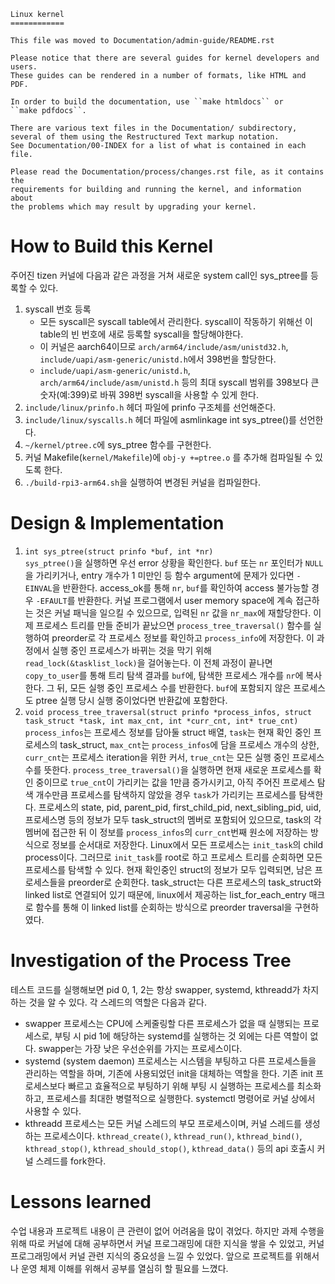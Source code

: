 ```
Linux kernel
============

This file was moved to Documentation/admin-guide/README.rst

Please notice that there are several guides for kernel developers and users.
These guides can be rendered in a number of formats, like HTML and PDF.

In order to build the documentation, use ``make htmldocs`` or
``make pdfdocs``.

There are various text files in the Documentation/ subdirectory,
several of them using the Restructured Text markup notation.
See Documentation/00-INDEX for a list of what is contained in each file.

Please read the Documentation/process/changes.rst file, as it contains the
requirements for building and running the kernel, and information about
the problems which may result by upgrading your kernel.
```

# How to Build this Kernel
주어진 tizen 커널에 다음과 같은 과정을 거쳐 새로운 system call인 sys_ptree를 등록할 수 있다. 
1. syscall 번호 등록
    - 모든 syscall은 syscall table에서 관리한다. syscall이 작동하기 위해선 이 table의 빈 번호에 새로 등록할 syscall을 할당해야한다.
    - 이 커널은 aarch64이므로 `arch/arm64/include/asm/unistd32.h`, `include/uapi/asm-generic/unistd.h`에서 398번을 할당한다. 
    - `include/uapi/asm-generic/unistd.h`, `arch/arm64/include/asm/unistd.h` 등의 최대 syscall 범위를 398보다 큰 숫자(예:399)로 바꿔 398번 syscall을 사용할 수 있게 한다.
2. `include/linux/prinfo.h` 헤더 파일에 prinfo 구조체를 선언해준다.
3. `include/linux/syscalls.h` 헤더 파일에 asmlinkage int sys_ptree()를 선언한다.
4. `~/kernel/ptree.c`에 sys_ptree 함수를 구현한다.
5. 커널 Makefile(`kernel/Makefile`)에 `obj-y +=ptree.o` 를 추가해 컴파일될 수 있도록 한다.
6. `./build-rpi3-arm64.sh`을 실행하여 변경된 커널을 컴파일한다.
# Design & Implementation
1. `int sys_ptree(struct prinfo *buf, int *nr)`  
`sys_ptree()`을 실행하면 우선 error 상황을 확인한다. `buf` 또는 `nr` 포인터가 `NULL`을 가리키거나, entry 개수가 1 미만인 등 함수 argument에 문제가 있다면 `-EINVAL`을 반환한다. access_ok를 통해 `nr`, `buf`를 확인하여 access 불가능할 경우 `-EFAULT`를 반환한다.
커널 프로그램에서 user memory space에 계속 접근하는 것은 커널 패닉을 일으킬 수 있으므로, 입력된 `nr` 값을 `nr_max`에 재할당한다. 이제 프로세스 트리를 만들 준비가 끝났으면 `process_tree_traversal()` 함수를 실행하여 preorder로 각 프로세스 정보를 확인하고 `process_info`에 저장한다. 이 과정에서 실행 중인 프로세스가 바뀌는 것을 막기 위해 `read_lock(&tasklist_lock)`을 걸어놓는다. 이 전체 과정이 끝나면 `copy_to_user`를 통해 트리 탐색 결과를 `buf`에, 탐색한 프로세스 개수를 `nr`에 복사한다. 그 뒤, 모든 실행 중인 프로세스 수를 반환한다. `buf`에 포함되지 않은 프로세스도 ptree 실행 당시 실행 중이었다면 반환값에 포함한다.
2. `void process_tree_traversal(struct prinfo *process_infos, struct task_struct *task, int max_cnt, int *curr_cnt, int* true_cnt)`  
`process_infos`는 프로세스 정보를 담아둘 struct 배열, `task`는 현재 확인 중인 프로세스의 task_struct, `max_cnt`는 `process_infos`에 담을 프로세스 개수의 상한, `curr_cnt`는 프로세스 iteration을 위한 커서, `true_cnt`는 모든 실행 중인 프로세스 수를 뜻한다.
`process_tree_traversal()`을 실행하면 현재 새로운 프로세스를 확인 중이므로 `true_cnt`이 가리키는 값을 1만큼 증가시키고, 아직 주어진 프로세스 탐색 개수만큼 프로세스를 탐색하지 않았을 경우 `task`가 가리키는 프로세스를 탐색한다. 프로세스의 state, pid, parent_pid, first_child_pid, next_sibling_pid, uid, 프로세스명 등의 정보가 모두 task_struct의 멤버로 포함되어 있으므로, task의 각 멤버에 접근한 뒤 이 정보를 `process_infos`의 `curr_cnt`번째 원소에 저장하는 방식으로 정보를 순서대로 저장한다. 
Linux에서 모든 프로세스는 `init_task`의 child process이다. 그러므로 `init_task`를 root로 하고 프로세스 트리를 순회하면 모든 프로세스를 탐색할 수 있다. 현재 확인중인 struct의 정보가 모두 입력되면, 남은 프로세스들을 preorder로 순회한다. task_struct는 다른 프로세스의 task_struct와 linked list로 연결되어 있기 때문에, linux에서 제공하는 list_for_each_entry 매크로 함수를 통해 이 linked list를 순회하는 방식으로 preorder traversal을 구현하였다.
# Investigation of the Process Tree
테스트 코드를 실행해보면 pid 0, 1, 2는 항상 swapper, systemd, kthreadd가 차지하는 것을 알 수 있다. 각 스레드의 역할은 다음과 같다.
- swapper 프로세스는 CPU에 스케줄링할 다른 프로세스가 없을 때 실행되는 프로세스로, 부팅 시 pid 1에 해당하는 systemd를 실행하는 것 외에는 다른 역할이 없다. swapper는 가장 낮은 우선순위를 가지는 프로세스이다. 
- systemd (system daemon) 프로세스는 시스템을 부팅하고 다른 프로세스들을 관리하는 역할을 하며, 기존에 사용되었던 init을 대체하는 역할을 한다. 기존 init 프로세스보다 빠르고 효율적으로 부팅하기 위해 부팅 시 실행하는 프로세스를 최소화하고, 프로세스를 최대한 병렬적으로 실행한다. systemctl 명령어로 커널 상에서 사용할 수 있다. 
- kthreadd 프로세스는 모든 커널 스레드의 부모 프로세스이며, 커널 스레드를 생성하는 프로세스이다. `kthread_create()`, `kthread_run()`, `kthread_bind()`, `kthread_stop()`, `kthread_should_stop()`, `kthread_data()` 등의 api 호출시 커널 스레드를 fork한다.

# Lessons learned
수업 내용과 프로젝트 내용이 큰 관련이 없어 어려움을 많이 겪었다. 하지만 과제 수행을 위해 따로 커널에 대해 공부하면서 커널 프로그래밍에 대한 지식을 쌓을 수 있었고, 커널 프로그래밍에서 커널 관련 지식의 중요성을 느낄 수 있었다. 앞으로 프로젝트를 위해서나 운영 체제 이해를 위해서 공부를 열심히 할 필요를 느꼈다.
